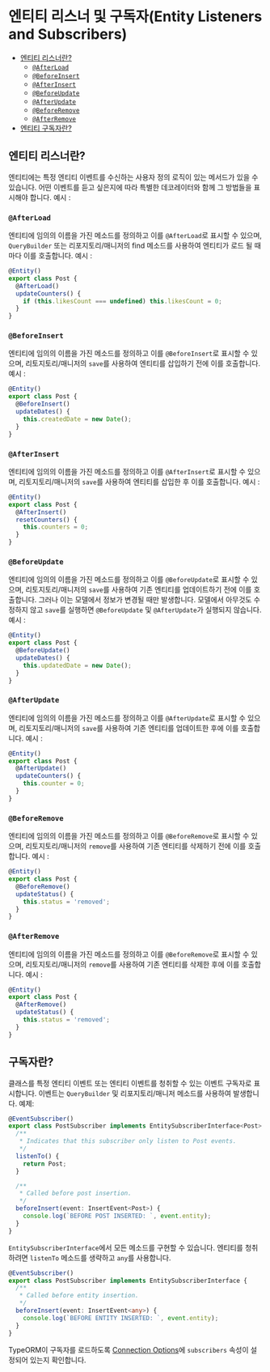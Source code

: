 # 엔티티 리스너 및 구독자(Entity Listeners and Subscribers)

- [엔티티 리스너란?](#엔티티-리스너란?)
  - [`@AfterLoad`](#afterload)
  - [`@BeforeInsert`](#beforeinsert)
  - [`@AfterInsert`](#afterinsert)
  - [`@BeforeUpdate`](#beforeupdate)
  - [`@AfterUpdate`](#afterupdate)
  - [`@BeforeRemove`](#beforeremove)
  - [`@AfterRemove`](#afterremove)
- [엔티티 구독자란?](#엔티티-구독자란?)

## 엔티티 리스너란?

엔티티에는 특정 엔티티 이벤트를 수신하는 사용자 정의 로직이 있는 메서드가 있을 수 있습니다.
어떤 이벤트를 듣고 싶은지에 따라 특별한 데코레이터와 함께 그 방법들을 표시해야 합니다. 예시 :

### `@AfterLoad`

엔티티에 임의의 이름을 가진 메소드를 정의하고 이를 `@AfterLoad`로 표시할 수 있으며, `QueryBuilder` 또는
리포지토리/매니저의 find 메소드를 사용하여 엔티티가 로드 될 때마다 이를 호출합니다. 예시 :

```typescript
@Entity()
export class Post {
  @AfterLoad()
  updateCounters() {
    if (this.likesCount === undefined) this.likesCount = 0;
  }
}
```

### `@BeforeInsert`

엔티티에 임의의 이름을 가진 메소드를 정의하고 이를 `@BeforeInsert`로 표시할 수 있으며,
리토지토리/매니저의 `save`를 사용하여 엔티티를 삽입하기 전에 이를 호출합니다. 예시 :

```typescript
@Entity()
export class Post {
  @BeforeInsert()
  updateDates() {
    this.createdDate = new Date();
  }
}
```

### `@AfterInsert`

엔티티에 임의의 이름을 가진 메소드를 정의하고 이를 `@AfterInsert`로 표시할 수 있으며,
리토지토리/매니저의 `save`를 사용하여 엔티티를 삽입한 후 이를 호출합니다. 예시 :

```typescript
@Entity()
export class Post {
  @AfterInsert()
  resetCounters() {
    this.counters = 0;
  }
}
```

### `@BeforeUpdate`

엔티티에 임의의 이름을 가진 메소드를 정의하고 이를 `@BeforeUpdate`로 표시할 수 있으며,
리토지토리/매니저의 `save`를 사용하여 기존 엔티티를 업데이트하기 전에 이를 호출합니다.
그러나 이는 모델에서 정보가 변경될 때만 발생합니다. 모델에서 아무것도 수정하지 않고 `save`를 실행하면
`@BeforeUpdate` 및 `@AfterUpdate`가 실행되지 않습니다. 예시 :

```typescript
@Entity()
export class Post {
  @BeforeUpdate()
  updateDates() {
    this.updatedDate = new Date();
  }
}
```

### `@AfterUpdate`

엔티티에 임의의 이름을 가진 메소드를 정의하고 이를 `@AfterUpdate`로 표시할 수 있으며,
리토지토리/매니저의 `save`를 사용하여 기존 엔티티를 업데이트한 후에 이를 호출합니다. 예시 :

```typescript
@Entity()
export class Post {
  @AfterUpdate()
  updateCounters() {
    this.counter = 0;
  }
}
```

### `@BeforeRemove`

엔티티에 임의의 이름을 가진 메소드를 정의하고 이를 `@BeforeRemove`로 표시할 수 있으며,
리토지토리/매니저의 `remove`를 사용하여 기존 엔티티를 삭제하기 전에 이를 호출합니다. 예시 :

```typescript
@Entity()
export class Post {
  @BeforeRemove()
  updateStatus() {
    this.status = 'removed';
  }
}
```

### `@AfterRemove`

엔티티에 임의의 이름을 가진 메소드를 정의하고 이를 `@BeforeRemove`로 표시할 수 있으며,
리토지토리/매니저의 `remove`를 사용하여 기존 엔티티를 삭제한 후에 이를 호출합니다. 예시 :

```typescript
@Entity()
export class Post {
  @AfterRemove()
  updateStatus() {
    this.status = 'removed';
  }
}
```

## 구독자란?

클래스를 특정 엔티티 이벤트 또는 엔티티 이벤트를 청취할 수 있는 이벤트 구독자로 표시합니다.
이벤트는 `QueryBuilder` 및 리포지토리/매니저 메소드를 사용하여 발생합니다. 예제:

```typescript
@EventSubscriber()
export class PostSubscriber implements EntitySubscriberInterface<Post> {
  /**
   * Indicates that this subscriber only listen to Post events.
   */
  listenTo() {
    return Post;
  }

  /**
   * Called before post insertion.
   */
  beforeInsert(event: InsertEvent<Post>) {
    console.log(`BEFORE POST INSERTED: `, event.entity);
  }
}
```

`EntitySubscriberInterface`에서 모든 메소드를 구현할 수 있습니다. 엔티티를 청취하려면 `listenTo` 메소드를 생략하고
`any`를 사용합니다.

```typescript
@EventSubscriber()
export class PostSubscriber implements EntitySubscriberInterface {
  /**
   * Called before entity insertion.
   */
  beforeInsert(event: InsertEvent<any>) {
    console.log(`BEFORE ENTITY INSERTED: `, event.entity);
  }
}
```

TypeORM이 구독자를 로드하도록 [Connection Options](./connection-options.md#common-connection-options)에 `subscribers` 속성이 설정되어 있는지 확인합니다.
